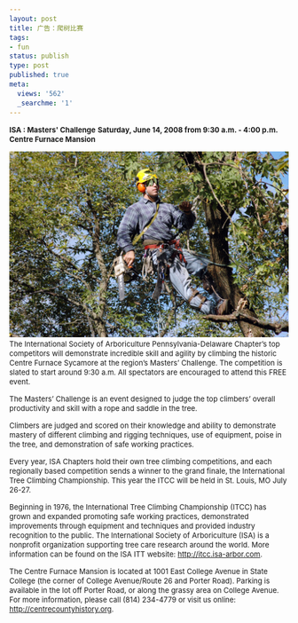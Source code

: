 ```yaml
---
layout: post
title: 广告：爬树比赛
tags:
- fun
status: publish
type: post
published: true
meta:
  views: '562'
  _searchme: '1'
---
```

<font size="2"><strong>ISA </strong><strong>: Masters' Challenge</strong></font>
<font size="2"><strong>Saturday, June 14, 2008 from 9:30 a.m. - 4:00 p.m.</strong></font>
<font size="2"><strong>Centre Furnace Mansion</strong></font>
 
![](/images/2010/07/cchstrees.jpg)
<font size="2"> The International Society of Arboriculture Pennsylvania-Delaware Chapter’s top competitors will demonstrate incredible skill and agility by climbing the historic Centre Furnace Sycamore at the region’s Masters’ Challenge.  The competition is slated to start around 9:30 a.m.  All spectators are encouraged to attend this FREE event.</font>

<font size="2">The Masters’ Challenge is an event designed to judge the top climbers’ overall productivity and skill with a rope and saddle in the tree.</font>

<font size="2">Climbers are judged and scored on their knowledge and ability to demonstrate mastery of different climbing and rigging techniques, use of equipment, poise in the tree, and demonstration of safe working practices.</font>

<font size="2">Every year, ISA Chapters hold their own tree climbing competitions, and each regionally based competition sends a winner to the grand finale, the International Tree Climbing Championship. This year the ITCC will be held in St. Louis, MO July 26-27.</font>

<font size="2">Beginning in 1976, the International Tree Climbing Championship (ITCC) has grown and expanded promoting safe working practices, demonstrated improvements through equipment and techniques and provided industry recognition to the public.  The International Society of Arboriculture (ISA) is a nonprofit organization supporting tree care research around the world.  More information can be found on the ISA ITT website: <a href="http://itcc.isa-arbor.com/" target="_blank">http://itcc.isa-arbor.com</a>.</font>

<font size="2">The Centre Furnace Mansion is located at 1001 East College Avenue in State College (the corner of College Avenue/Route 26 and Porter Road).  Parking is available in the lot off Porter Road, or along the grassy area on College Avenue. For more information, please call (814) 234-4779 or visit us online: <a href="http://centrecountyhistory.org/" target="_blank"> http://centrecountyhistory.org</a>.
</font>